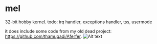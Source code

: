 # mel
32-bit hobby kernel.
todo: irq handler, exceptions handler, tss, usermode

it does include some code from my old dead project: https://github.com/thamugadi/Aferfer. 
![Alt text](https://i.imgur.com/W87FwfC.png "current state")
